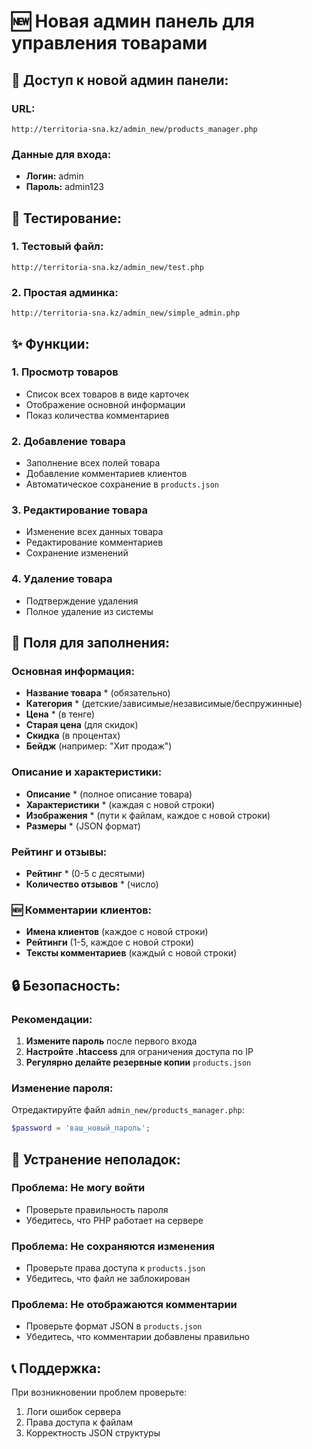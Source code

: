 # 🆕 Новая админ панель для управления товарами

## 🔐 Доступ к новой админ панели:

### **URL:**
```
http://territoria-sna.kz/admin_new/products_manager.php
```

### **Данные для входа:**
- **Логин:** admin
- **Пароль:** admin123

## 🧪 Тестирование:

### **1. Тестовый файл:**
```
http://territoria-sna.kz/admin_new/test.php
```

### **2. Простая админка:**
```
http://territoria-sna.kz/admin_new/simple_admin.php
```

## ✨ Функции:

### **1. Просмотр товаров**
- Список всех товаров в виде карточек
- Отображение основной информации
- Показ количества комментариев

### **2. Добавление товара**
- Заполнение всех полей товара
- Добавление комментариев клиентов
- Автоматическое сохранение в `products.json`

### **3. Редактирование товара**
- Изменение всех данных товара
- Редактирование комментариев
- Сохранение изменений

### **4. Удаление товара**
- Подтверждение удаления
- Полное удаление из системы

## 📝 Поля для заполнения:

### **Основная информация:**
- **Название товара** * (обязательно)
- **Категория** * (детские/зависимые/независимые/беспружинные)
- **Цена** * (в тенге)
- **Старая цена** (для скидок)
- **Скидка** (в процентах)
- **Бейдж** (например: "Хит продаж")

### **Описание и характеристики:**
- **Описание** * (полное описание товара)
- **Характеристики** * (каждая с новой строки)
- **Изображения** * (пути к файлам, каждое с новой строки)
- **Размеры** * (JSON формат)

### **Рейтинг и отзывы:**
- **Рейтинг** * (0-5 с десятыми)
- **Количество отзывов** * (число)

### **🆕 Комментарии клиентов:**
- **Имена клиентов** (каждое с новой строки)
- **Рейтинги** (1-5, каждое с новой строки)
- **Тексты комментариев** (каждый с новой строки)

## 🔒 Безопасность:

### **Рекомендации:**
1. **Измените пароль** после первого входа
2. **Настройте .htaccess** для ограничения доступа по IP
3. **Регулярно делайте резервные копии** `products.json`

### **Изменение пароля:**
Отредактируйте файл `admin_new/products_manager.php`:
```php
$password = 'ваш_новый_пароль';
```

## 🚨 Устранение неполадок:

### **Проблема:** Не могу войти
- Проверьте правильность пароля
- Убедитесь, что PHP работает на сервере

### **Проблема:** Не сохраняются изменения
- Проверьте права доступа к `products.json`
- Убедитесь, что файл не заблокирован

### **Проблема:** Не отображаются комментарии
- Проверьте формат JSON в `products.json`
- Убедитесь, что комментарии добавлены правильно

## 📞 Поддержка:
При возникновении проблем проверьте:
1. Логи ошибок сервера
2. Права доступа к файлам
3. Корректность JSON структуры 